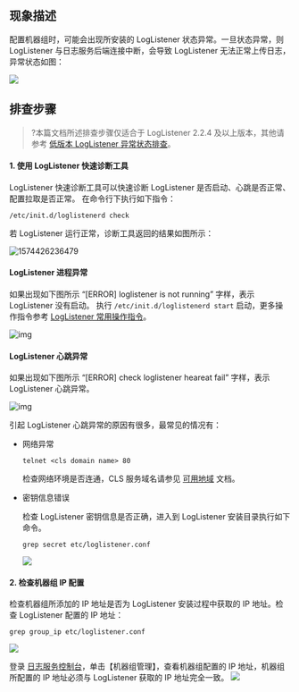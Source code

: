 ## 现象描述

配置机器组时，可能会出现所安装的 LogListener 状态异常。一旦状态异常，则 LogListener 与日志服务后端连接中断，会导致 LogListener 无法正常上传日志，异常状态如图：

![](https://main.qcloudimg.com/raw/5eaf889a560eba07ffd7d5c82602d02d.png)

## 排查步骤

>?本篇文档所述排查步骤仅适合于 LogListener 2.2.4 及以上版本，其他请参考 [低版本 LogListener 异常状态排查](https://cloud.tencent.com/document/product/614/39603)。

#### 1. 使用 LogListener 快速诊断工具

LogListener 快速诊断工具可以快速诊断 LogListener 是否启动、心跳是否正常、配置拉取是否正常。
在命令行下执行如下指令：

```shell
/etc/init.d/loglistenerd check
```

若 LogListener 运行正常，诊断工具返回的结果如图所示：

![1574426236479](https://main.qcloudimg.com/raw/56ead9b5deb1652b21d37663ee429a40.png)

####  LogListener 进程异常

  如果出现如下图所示 “[ERROR\] loglistener is not running” 字样，表示 LogListener 没有启动。 执行 `/etc/init.d/loglistenerd start` 启动，更多操作指令参考 [LogListener 常用操作指令](https://cloud.tencent.com/document/product/614/17414#loglistener-.E5.B8.B8.E7.94.A8.E6.93.8D.E4.BD.9C)。

  ![img](https://main.qcloudimg.com/raw/3a3af6de53301f1ace8722239dfbbc62.jpg)

####  LogListener 心跳异常

  如果出现如下图所示 “[ERROR] check loglistener heareat fail” 字样，表示 LogListener 心跳异常。

  ![img](https://main.qcloudimg.com/raw/e4fa9973d7e5d110f9cda17966eebd96.jpg)

引起 LogListener 心跳异常的原因有很多，最常见的情况有：

- 网络异常

  ```shell
  telnet <cls domain name> 80
  ```

  检查网络环境是否连通，CLS 服务域名请参见 [可用地域](https://cloud.tencent.com/document/product/614/18940) 文档。 

- 密钥信息错误

  检查 LogListener 密钥信息是否正确，进入到 LogListener 安装目录执行如下命令。

     ```shell
  grep secret etc/loglistener.conf
     ```

  ![](https://main.qcloudimg.com/raw/6e0d20896aa1e8293ae74084ed5752d2.jpg)


#### 2. 检查机器组 IP 配置

检查机器组所添加的 IP 地址是否为 LogListener 安装过程中获取的 IP 地址。检查 LogListener 配置的 IP 地址：

```shell
grep group_ip etc/loglistener.conf
```

![](https://main.qcloudimg.com/raw/e1a84359f5cef120d48c61cf59363212.jpg)

登录 [日志服务控制台](https://console.cloud.tencent.com/cls)，单击【机器组管理】，查看机器组配置的 IP 地址，机器组所配置的 IP 地址必须与 LogListener 获取的 IP 地址完全一致。
![](https://main.qcloudimg.com/raw/0d0f226d4728fdda056cf10c3378a431.png)
